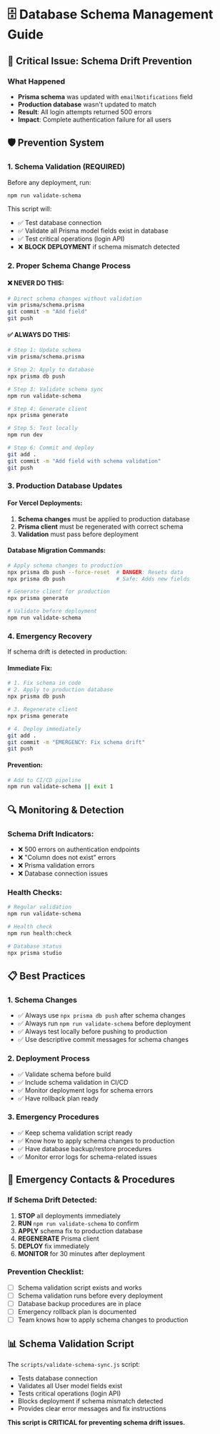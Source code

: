 # 🗄️ Database Schema Management Guide

## 🚨 Critical Issue: Schema Drift Prevention

### What Happened
- **Prisma schema** was updated with `emailNotifications` field
- **Production database** wasn't updated to match
- **Result**: All login attempts returned 500 errors
- **Impact**: Complete authentication failure for all users

## 🛡️ Prevention System

### 1. Schema Validation (REQUIRED)
Before any deployment, run:
```bash
npm run validate-schema
```

This script will:
- ✅ Test database connection
- ✅ Validate all Prisma model fields exist in database
- ✅ Test critical operations (login API)
- ❌ **BLOCK DEPLOYMENT** if schema mismatch detected

### 2. Proper Schema Change Process

#### ❌ NEVER DO THIS:
```bash
# Direct schema changes without validation
vim prisma/schema.prisma
git commit -m "Add field"
git push
```

#### ✅ ALWAYS DO THIS:
```bash
# Step 1: Update schema
vim prisma/schema.prisma

# Step 2: Apply to database
npx prisma db push

# Step 3: Validate schema sync
npm run validate-schema

# Step 4: Generate client
npx prisma generate

# Step 5: Test locally
npm run dev

# Step 6: Commit and deploy
git add .
git commit -m "Add field with schema validation"
git push
```

### 3. Production Database Updates

#### For Vercel Deployments:
1. **Schema changes** must be applied to production database
2. **Prisma client** must be regenerated with correct schema
3. **Validation** must pass before deployment

#### Database Migration Commands:
```bash
# Apply schema changes to production
npx prisma db push --force-reset  # DANGER: Resets data
npx prisma db push                # Safe: Adds new fields

# Generate client for production
npx prisma generate

# Validate before deployment
npm run validate-schema
```

### 4. Emergency Recovery

If schema drift is detected in production:

#### Immediate Fix:
```bash
# 1. Fix schema in code
# 2. Apply to production database
npx prisma db push

# 3. Regenerate client
npx prisma generate

# 4. Deploy immediately
git add .
git commit -m "EMERGENCY: Fix schema drift"
git push
```

#### Prevention:
```bash
# Add to CI/CD pipeline
npm run validate-schema || exit 1
```

## 🔍 Monitoring & Detection

### Schema Drift Indicators:
- ❌ 500 errors on authentication endpoints
- ❌ "Column does not exist" errors
- ❌ Prisma validation errors
- ❌ Database connection issues

### Health Checks:
```bash
# Regular validation
npm run validate-schema

# Health check
npm run health:check

# Database status
npx prisma studio
```

## 📋 Best Practices

### 1. Schema Changes
- ✅ Always use `npx prisma db push` after schema changes
- ✅ Always run `npm run validate-schema` before deployment
- ✅ Always test locally before pushing to production
- ✅ Use descriptive commit messages for schema changes

### 2. Deployment Process
- ✅ Validate schema before build
- ✅ Include schema validation in CI/CD
- ✅ Monitor deployment logs for schema errors
- ✅ Have rollback plan ready

### 3. Emergency Procedures
- ✅ Keep schema validation script ready
- ✅ Know how to apply schema changes to production
- ✅ Have database backup/restore procedures
- ✅ Monitor error logs for schema-related issues

## 🚨 Emergency Contacts & Procedures

### If Schema Drift Detected:
1. **STOP** all deployments immediately
2. **RUN** `npm run validate-schema` to confirm
3. **APPLY** schema fix to production database
4. **REGENERATE** Prisma client
5. **DEPLOY** fix immediately
6. **MONITOR** for 30 minutes after deployment

### Prevention Checklist:
- [ ] Schema validation script exists and works
- [ ] Schema validation runs before every deployment
- [ ] Database backup procedures are in place
- [ ] Emergency rollback plan is documented
- [ ] Team knows how to apply schema changes to production

## 📊 Schema Validation Script

The `scripts/validate-schema-sync.js` script:
- Tests database connection
- Validates all User model fields exist
- Tests critical operations (login API)
- Blocks deployment if schema mismatch detected
- Provides clear error messages and fix instructions

**This script is CRITICAL for preventing schema drift issues.**
